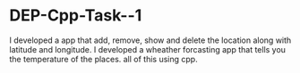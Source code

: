 # DEP-Cpp-Task--1

I developed a app that add, remove, show and delete the location along with latitude and longitude.
I developed a wheather forcasting app that tells you the temperature of the places.
all of this using cpp.
